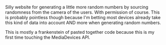 Silly website for generating a little more random numbers by sourcing randomness from the camera of the users. With permission of course.
This is probably pointless though because I'm betting most devices already take this kind of data into account AND more when generating random numbers.

This is mostly a frankenstein of pasted together code because this is my first time touching the MediaDevices API.